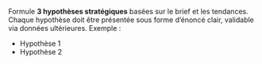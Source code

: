 Formule **3 hypothèses stratégiques** basées sur le brief et les tendances.
Chaque hypothèse doit être présentée sous forme d’énoncé clair, validable via données ultérieures.
Exemple :

- Hypothèse 1
- Hypothèse 2
